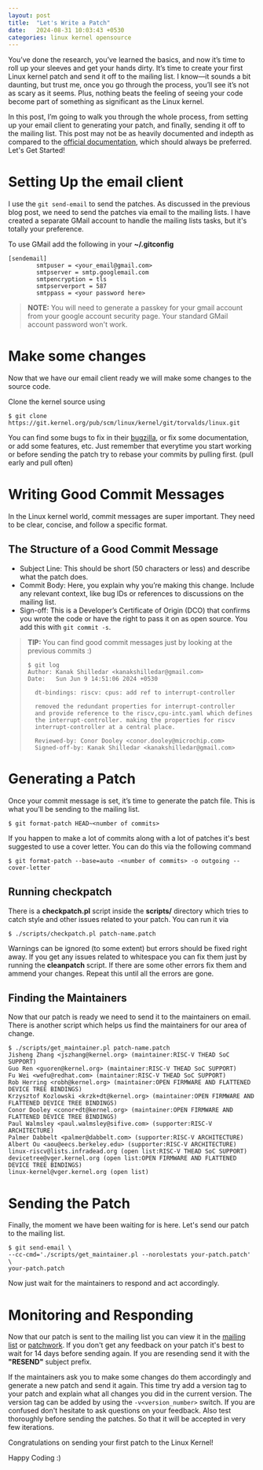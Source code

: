 ```yaml
---
layout: post
title:  "Let's Write a Patch"
date:   2024-08-31 10:03:43 +0530
categories: linux kernel opensource
---
```


You’ve done the research, you’ve learned the basics, and now it’s time to roll up
your sleeves and get your hands dirty. It’s time to create your first Linux kernel
patch and send it off to the mailing list. I know—it sounds a bit daunting, but
trust me, once you go through the process, you’ll see it’s not as scary as it
seems. Plus, nothing beats the feeling of seeing your code become part of something
as significant as the Linux kernel.

In this post, I’m going to walk you through the whole process, from setting up your
email client to generating your patch, and finally, sending it off to the mailing
list. This post may not be as heavily documented and indepth as compared to the
[official documentation](https://kernelnewbies.org/FirstKernelPatch), which should always be preferred.
Let's Get Started!

# Setting Up the email client
I use the `git send-email` to send the patches. As discussed in the previous blog post,
we need to send the patches via email to the mailing lists. I have created a separate
GMail account to handle the mailing lists tasks, but it's totally your preference.

To use GMail add the following in your **~/.gitconfig**

```Shell
[sendemail]
        smtpuser = <your_email@gmail.com>
        smtpserver = smtp.googlemail.com
        smtpencryption = tls
        smtpserverport = 587
        smtppass = <your password here>
```

> **NOTE:**
> You will need to generate a passkey for your gmail account from your google
> account security page. Your standard GMail account password won't work.

# Make some changes
Now that we have our email client ready we will make some changes to the source code.

Clone the kernel source using
```Shell
$ git clone  https://git.kernel.org/pub/scm/linux/kernel/git/torvalds/linux.git
```
You can find some bugs to fix in their [bugzilla](https://bugzilla.kernel.org/),
or fix some documentation, or add some features, etc. Just remember that everytime
you start working or before sending the patch try to rebase your commits by pulling
first. (pull early and pull often)

# Writing Good Commit Messages
In the Linux kernel world, commit messages are super important. They need to be
clear, concise, and follow a specific format.

## The Structure of a Good Commit Message
* Subject Line: This should be short (50 characters or less) and describe what the
  patch does.
* Commit Body: Here, you explain why you’re making this change. Include any relevant
  context, like bug IDs or references to discussions on the mailing list.
* Sign-off: This is a Developer’s Certificate of Origin (DCO) that confirms you wrote
  the code or have the right to pass it on as open source. You add this with
  `git commit -s`.

> **TIP:**
> You can find good commit messages just by looking at the previous commits :)
> ```Shell
> $ git log
> Author: Kanak Shilledar <kanakshilledar@gmail.com>
> Date:   Sun Jun 9 14:51:06 2024 +0530
>
>   dt-bindings: riscv: cpus: add ref to interrupt-controller
>
>   removed the redundant properties for interrupt-controller
>   and provide reference to the riscv,cpu-intc.yaml which defines
>   the interrupt-controller. making the properties for riscv
>   interrupt-controller at a central place.
>
>   Reviewed-by: Conor Dooley <conor.dooley@microchip.com>
>   Signed-off-by: Kanak Shilledar <kanakshilledar@gmail.com>
> ```

# Generating a Patch
Once your commit message is set, it’s time to generate the patch file. This is what
you’ll be sending to the mailing list.

```Shell
$ git format-patch HEAD~<number of commits>
```
If you happen to make a lot of commits along with a lot of patches it's best suggested
to use a cover letter. You can do this via the following command

```Shell
$ git format-patch --base=auto -<number of commits> -o outgoing --cover-letter
```
## Running checkpatch
There is a **checkpatch.pl** script inside the **scripts/** directory which tries to
catch style and other issues related to your patch. You can run it via
```Shell
$ ./scripts/checkpatch.pl patch-name.patch
```
Warnings can be ignored (to some extent) but errors should be fixed right away.
If you get any issues related to whitespace you can fix them just by running the
**cleanpatch** script. If there are some other errors fix them and ammend your changes.
Repeat this until all the errors are gone.

## Finding the Maintainers
Now that our patch is ready we need to send it to the maintainers on email.
There is another script which helps us find the maintainers for our area of change.
```Shell
$ ./scripts/get_maintainer.pl patch-name.patch
Jisheng Zhang <jszhang@kernel.org> (maintainer:RISC-V THEAD SoC SUPPORT)
Guo Ren <guoren@kernel.org> (maintainer:RISC-V THEAD SoC SUPPORT)
Fu Wei <wefu@redhat.com> (maintainer:RISC-V THEAD SoC SUPPORT)
Rob Herring <robh@kernel.org> (maintainer:OPEN FIRMWARE AND FLATTENED DEVICE TREE BINDINGS)
Krzysztof Kozlowski <krzk+dt@kernel.org> (maintainer:OPEN FIRMWARE AND FLATTENED DEVICE TREE BINDINGS)
Conor Dooley <conor+dt@kernel.org> (maintainer:OPEN FIRMWARE AND FLATTENED DEVICE TREE BINDINGS)
Paul Walmsley <paul.walmsley@sifive.com> (supporter:RISC-V ARCHITECTURE)
Palmer Dabbelt <palmer@dabbelt.com> (supporter:RISC-V ARCHITECTURE)
Albert Ou <aou@eecs.berkeley.edu> (supporter:RISC-V ARCHITECTURE)
linux-riscv@lists.infradead.org (open list:RISC-V THEAD SoC SUPPORT)
devicetree@vger.kernel.org (open list:OPEN FIRMWARE AND FLATTENED DEVICE TREE BINDINGS)
linux-kernel@vger.kernel.org (open list)
```

# Sending the Patch
Finally, the moment we have been waiting for is here. Let's send our patch to the
mailing list.

```Console
$ git send-email \
--cc-cmd='./scripts/get_maintainer.pl --norolestats your-patch.patch' \
your-patch.patch
```

Now just wait for the maintainers to respond and act accordingly.

# Monitoring and Responding
Now that our patch is sent to the mailing list you can view it in the [mailing list](https://lore.kernel.org)
or [patchwork](https://patchwork.kernel.org). If you don't get any feedback on
your patch it's best to wait for 14 days before sending again. If you are resending
send it with the **"RESEND"** subject prefix.

If the maintainers ask you to make some changes do them accordingly and generate a new
patch and send it again. This time try add a version tag to your patch and explain
what all changes you did in the current version. The version tag can be added by using
the `-v<version_number>` switch. If you are confused don't hesitate to ask questions
on your feedback. Also test thoroughly before sending the patches. So that it will be
accepted in very few iterations.

Congratulations on sending your first patch to the Linux Kernel!

Happy Coding :)
